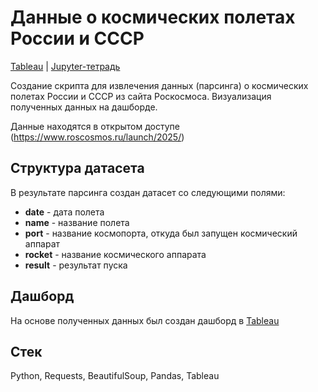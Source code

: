 # Данные о космических полетах России и СССР
[Tableau](https://public.tableau.com/app/profile/ilya.tischenko/viz/RC_17445619850800/Dashboard1) | [Jupyter-тетрадь](https://github.com/Ilya-Tischenko/Projects/blob/main/%D0%94%D0%B0%D0%BD%D0%BD%D1%8B%D0%B5%20%D0%BE%20%D0%BA%D0%BE%D1%81%D0%BC%D0%B8%D1%87%D0%B5%D1%81%D0%BA%D0%B8%D1%85%20%D0%BF%D0%BE%D0%BB%D0%B5%D1%82%D0%B0%D1%85%20%D0%A0%D0%BE%D1%81%D1%81%D0%B8%D0%B8%20%D0%B8%20%D0%A1%D0%A1%D0%A1%D0%A0/Roscosmos_parser.ipynb)

Создание скрипта для извлечения данных (парсинга) о космических полетах России и СССР из сайта Роскосмоса. Визуализация полученных данных на дашборде.

Данные находятся в открытом доступе (https://www.roscosmos.ru/launch/2025/)
## Структура датасета
В результате парсинга создан датасет со следующими полями:
* **date** - дата полета
* **name** - название полета
* **port** - название космопорта, откуда был запущен космический аппарат
* **rocket** - название космического аппарата
* **result** - результат пуска

## Дашборд
На основе полученных данных был создан дашборд в [Tableau](https://public.tableau.com/app/profile/ilya.tischenko/viz/RC_17445619850800/Dashboard1)

## Стек
Python, Requests, BeautifulSoup, Pandas, Tableau


